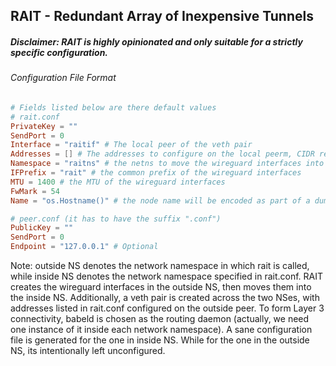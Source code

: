 ## RAIT - Redundant Array of Inexpensive Tunnels

##### Disclaimer: RAIT is highly opinionated and only suitable for a strictly specific configuration.

###### Configuration File Format

```toml
# Fields listed below are there default values
# rait.conf
PrivateKey = ""
SendPort = 0
Interface = "raitif" # The local peer of the veth pair
Addresses = [] # The addresses to configure on the local peerm, CIDR requied
Namespace = "raitns" # the netns to move the wireguard interfaces into
IFPrefix = "rait" # the common prefix of the wireguard interfaces
MTU = 1400 # the MTU of the wireguard interfaces
FwMark = 54
Name = "os.Hostname()" # the node name will be encoded as part of a dumb address used as ICMP src

# peer.conf (it has to have the suffix ".conf")
PublicKey = ""
SendPort = 0
Endpoint = "127.0.0.1" # Optional
```

Note: outside NS denotes the network namespace in which rait is called, while inside NS denotes the network namespace specified in rait.conf. RAIT creates the wireguard interfaces in the outside NS, then moves them into the inside NS. Additionally, a veth pair is created across the two NSes, with addresses listed in rait.conf configured on the outside peer. To form Layer 3 connectivity, babeld is chosen as the routing daemon (actually, we need one instance of it inside each network namespace). A sane configuration file is generated for the one in inside NS. While for the one in the outside NS, its intentionally left unconfigured.

